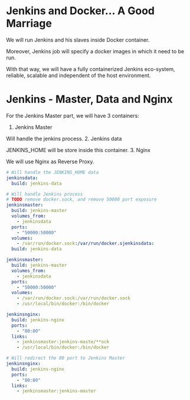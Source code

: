 # Jenkins and Docker... A Good Marriage

We will run Jenkins and his slaves inside Docker container.

Moreover, Jenkins job will specify a docker images in which it need to be run.

With that way, we will have a fully containerized Jenkins eco-system, reliable, scalable and independent of the host environment.

# Jenkins - Master, Data and Nginx

For the Jenkins Master part, we will have 3 containers:

1. Jenkins Master

  Will handle the jenkins process.
2. Jenkins data

  JENKINS_HOME will be store inside this container.
3. Nginx

  We will use Nginx as Reverse Proxy.

```yaml
# Will handle the JENKINS_HOME data
jenkinsdata:
  build: jenkins-data

# Will handle Jenkins process
# TODO remove docker.sock, and remove 50000 port exposure
jenkinsmaster:
  build: jenkins-master
  volumes_from:
    - jenkinsdata
  ports:
    - "50000:50000"
  volumes:
    - /var/run/docker.sock:/var/run/docker.sjenkinsdata:
  build: jenkins-data

jenkinsmaster:
  build: jenkins-master
  volumes_from:
    - jenkinsdata
  ports:
    - "50000:50000"
  volumes:
    - /var/run/docker.sock:/var/run/docker.sock
    - /usr/local/bin/docker:/bin/docker

jenkinsnginx:
  build: jenkins-nginx
  ports:
    - "80:80"
  links:
    - jenkinsmaster:jenkins-maste/**ock
    - /usr/local/bin/docker:/bin/docker

# Will redirect the 80 port to Jenkins Master
jenkinsnginx:
  build: jenkins-nginx
  ports:
    - "80:80"
  links:
    - jenkinsmaster:jenkins-master
```
